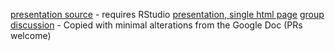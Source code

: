 [presentation source](testing.Rpres) - requires RStudio
[presentation, single html page](testing.html)
[group discussion](discussion.md) - Copied with minimal alterations from the Google Doc (PRs welcome)
